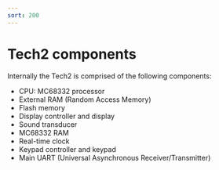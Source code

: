 ```yaml
---
sort: 200
---
```


# Tech2 components

Internally the Tech2 is comprised of the following components:

- CPU: MC68332 processor
- External RAM \(Random Access Memory\)
- Flash memory
- Display controller and display
- Sound transducer
- MC68332 RAM
- Real-time clock
- Keypad controller and keypad
- Main UART \(Universal Asynchronous Receiver/Transmitter\)

